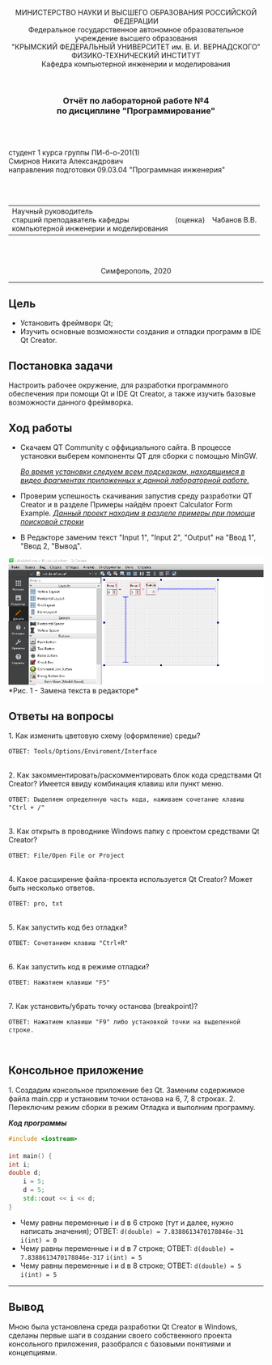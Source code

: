 <p align="center">МИНИСТЕРСТВО НАУКИ  И ВЫСШЕГО ОБРАЗОВАНИЯ РОССИЙСКОЙ ФЕДЕРАЦИИ<br>
Федеральное государственное автономное образовательное учреждение высшего образования<br>
"КРЫМСКИЙ ФЕДЕРАЛЬНЫЙ УНИВЕРСИТЕТ им. В. И. ВЕРНАДСКОГО"<br>
ФИЗИКО-ТЕХНИЧЕСКИЙ ИНСТИТУТ<br>
Кафедра компьютерной инженерии и моделирования</p>
<br>
<h3 align="center">Отчёт по лабораторной работе №4<br> по дисциплине "Программирование"</h3>
<br><br>
<p>студент 1 курса группы ПИ-б-о-201(1)<br>
Смирнов Никита Александрович<br>
направления подготовки 09.03.04 "Программная инженерия"</p>
<br><br>
<table>
<tr><td>Научный руководитель<br> старший преподаватель кафедры<br> компьютерной инженерии и моделирования</td>
<td>(оценка)</td>
<td>Чабанов В.В.</td>
</tr>
</table>
<br><br>
<p align="center">Симферополь, 2020</p>

---
<h2>Цель</h2> 

* Установить фреймворк Qt;
* Изучить основные возможности создания и отладки программ в IDE Qt Creator.

<h2>Постановка задачи</h2>

Настроить рабочее окружение, для разработки программного обеспечения при помощи Qt и IDE Qt Creator, а также изучить базовые возможности данного фреймворка.

<h2>Ход работы</h2>

* Скачаем QT Community с оффициального сайта. В процессе установки выберем компоненты QT для сборки с помощью MinGW.

    <i><u>Во время установки следуем всем подсказкам, находящимся в видео фрагментах приложенных к данной лабораторной работе.
    </u></i>

* Проверим 
успешность скачивания запустив среду разработки QT Creator и в разделе Примеры найдём проект Calculator Form Example.
    <i><u>Данный проект находим в разделе примеры при помощи поисковой строки</u></i>
* В Редакторе заменим текст "Input 1", "Input 2", "Output" на "Ввод 1", "Ввод 2, "Вывод". 

<img src=./picture.png>
*Рис. 1 - Замена текста в редакторе*

<h2>Ответы на вопросы</h2>
1. Как изменить цветовую схему (оформление) среды?

    ОТВЕТ: Tools/Options/Enviroment/Interface
<br>
2. Как закомментировать/раскомментировать блок кода средствами Qt Creator? Имеется ввиду комбинация клавиш или пункт меню.

    ОТВЕТ: Dыделяем определнную часть кода, наживаем сочетание клавиш "Ctrl + /"
<br>
3. Как открыть в проводнике Windows папку с проектом средствами Qt Creator?

    ОТВЕТ: File/Open File or Project
<br>
4. Какое расширение файла-проекта используется Qt Creator? Может быть несколько ответов.

    ОТВЕТ: pro, txt
<br>
5. Как запустить код без отладки?

    ОТВЕТ: Сочетанием клавиш "Ctrl+R"
<br>
6. Как запустить код в режиме отладки?

    ОТВЕТ: Нажатием клавиши "F5"
<br>
7. Как установить/убрать точку останова (breakpoint)?

    ОТВЕТ: Нажатием клавиши "F9" либо установкой точки на выделенной строке.
<br>
<h2>Консольное приложение</h2>
1. Создадим консольное приложение без Qt. Заменим содержимое файла main.cpp и установим точки останова на 6, 7, 8 строках. 
2. Переключим режим сборки в режим Отладка и выполним программу.

***Код программы***
```c++
#include <iostream>
 
int main() {
int i;
double d;
    i = 5;
    d = 5;
    std::cout << i << d;
}
```
</details>

+ Чему равны переменные i и d в 6 строке (тут и далее, нужно написать значения);
ОТВЕТ:
`d(double) = 7.8388613470178846e-31`
`i(int) = 0`
+ Чему равны переменные i и d в 7 строке;
ОТВЕТ:
`d(double) = 7.8388613470178846e-317`
`i(int) = 5`
+ Чему равны переменные i и d в 8 строке;
ОТВЕТ:
`d(double) = 5`
`i(int) = 5`
---
<h2>Вывод</h2>
Мною была установлена среда разработки Qt Creator в Windows, сделаны первые шаги в создании своего собственного проекта консольного приложения, разобрался с базовыми понятиями и концепциями.
